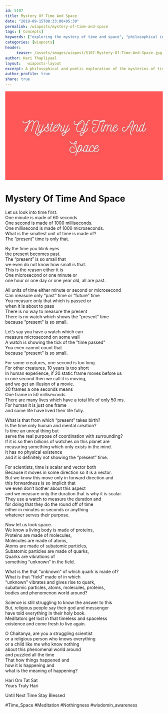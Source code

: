```yaml
--- 
id: 5107 
title: Mystery Of Time And Space
date: "2019-09-15T08:33:00+05:30"
permalink: /wiaposts/mystery-of-time-and-space
tags: [ Concepts]    
keywords: ["exploring the mystery of time and space", "philosophical insights on time", "understanding space through philosophy", "conceptual exploration of time and space", "poetic reflections on temporal and spatial concepts"]  
categories: [wiaposts] 
header:
     teaser: /assets/images/wiapost/5107-Mystery-Of-Time-And-Space.jpg
author: Hari Thapliyaal 
layout:   wiaposts-layout
excerpt: A philosophical and poetic exploration of the mysteries of time and space, delving into conceptual insights and reflections.
author_profile: true 
share: true 
---
```


![Mystery Of Time And Space](/assets/images/wiapost/5107-Mystery-Of-Time-And-Space.jpg)     
   
# Mystery Of Time And Space   
    
Let us look into time first.    
One minute is made of 60 seconds    
One second is made of 1000 milliseconds.    
One millisecond is made of 1000 microseconds.    
What is the smallest unit of time is made of?    
The “present” time is only that.    
    
By the time you blink eyes    
the present becomes past.    
The “present” is so small that    
we even do not know how small is that.    
This is the reason either it is    
One microsecond or one minute or    
one hour or one day or one year old, all are past.    
    
All units of time either minute or second or microsecond    
Can measure only “past” time or “future” time    
You measure only that which is passed or    
when it is about to pass    
There is no way to measure the present    
There is no watch which shows the “present” time    
because “present” is so small.    
    
Let’s say you have a watch which can    
measure microsecond on some wall    
A watch is showing the tick of the "time passed"    
You even cannot count that    
because “present” is so small.    
    
For some creatures, one second is too long    
For other creatures, 10 years is too short    
In human experience, if 20 static frame moves before us    
in one second then we call it is moving,    
and we get an illusion of a movie.    
20 frames a one seconds means    
One frame in 50 milliseconds    
There are many lives which have a total life of only 50 ms.    
For human it is just one frame    
and some life have lived their life fully.    
    
What is that from which “present” takes birth?    
Is the time only human and mental creation?    
Is time an unreal thing but    
serve the real purpose of coordination with surrounding?    
If it is so then billions of watches on this planet are    
measuring something which only exists in the mind.    
It has no physical existence    
and it is definitely not showing the “present” time.    
    
For scientists, time is scalar and vector both    
Because it moves in some direction so it is a vector.    
But we know this move only in forward direction and    
this forwardness is so implicit that    
we even don’t bother about this aspect    
and we measure only the duration that is why it is scalar.    
They use a watch to measure the duration and    
for doing that they do the round off of time    
either in minutes or seconds or anything    
whatever serves their purpose.    
    
Now let us look space.    
We know a living body is made of proteins,    
Proteins are made of molecules,    
Molecules are made of atoms,    
Atoms are made of subatomic particles,    
Subatomic particles are made of quarks,    
Quarks are vibrations of    
something “unknown” in the field.    
    
What is the that “unknown” of which quark is made of?    
What is that “field” made of in which    
“unknown” vibrates and gives rise to quark,    
subatomic particles, atoms, molecules, proteins,    
bodies and phenomenon world around?    
    
Science is still struggling to know the answer to this    
But, religious people say their god and messenger    
have told everything in their holy book.    
Meditators get lost in that timeless and spaceless    
existence and come fresh to live again.    
    
O Chaitanya, are you a struggling scientist    
or a religious person who knows everything    
or a child like me who know nothing    
about this phenomenal world around    
and puzzled all the time    
That how things happened and    
how it is happening and    
what is the meaning of happening?    
    
Hari Om Tat Sat    
Yours Truly Hari    
    
Until Next Time Stay Blessed    
    
#Time_Space #Meditation #Nothingness #wisdomin_awareness    
